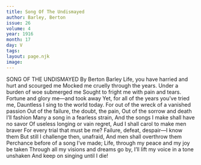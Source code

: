 ```yaml
---
title: Song Of The Undismayed
author: Barley, Berton 
issue: 26
volume: 4
year: 1916
month: 17
day: V
tags:
layout: page.njk
image:
---
```

SONG OF THE UNDISMAYED   By Berton Barley      Life, you have harried and hurt and scourged me   Mocked me cruelly through the years.    Under a burden of woe submerged me    Sought to fright me with pain and tears.   Fortune and glory me—and took away   Yet, for all of the years you’ve tried me,   Dauntless I sing to the world today.      For out of the wreck of a vanished passion   Out of the failure, the doubt, the pain,    Out of the sorrow and death I’ll fashion   Many a song in a fearless strain,   And the songs I make shall have no savor   Of useless longing or vain regret,   Aud I shall carol to make men braver   For every trial that must be me?      Failure, defeat, despair—I know them   But still I challenge then, unafraid,   And men shall overthrow them   Perchance before of a song I’ve made;   Life, through my peace and my joy be taken   Through all my visions and dreams go by,   I’ll lift my voice in a tone unshaken    And keep on singing until I die!   


